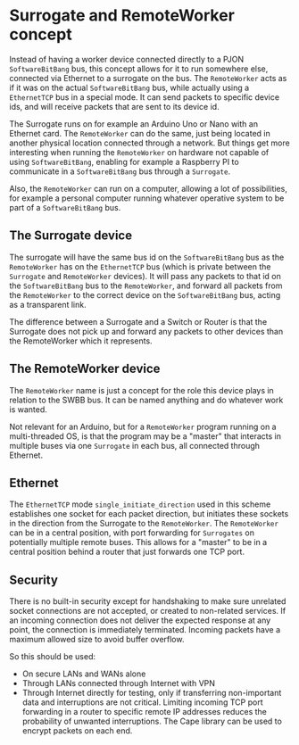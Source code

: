 
# Surrogate and RemoteWorker concept
Instead of having a worker device connected directly to a PJON `SoftwareBitBang` bus, this concept allows for it to run
somewhere else, connected via Ethernet to a surrogate on the bus. The `RemoteWorker` acts as if it was on the actual
`SoftwareBitBang` bus, while actually using a `EthernetTCP` bus in a special mode. It can send packets to specific device ids,
and will receive packets that are sent to its device id.

The Surrogate runs on for example an Arduino Uno or Nano with an Ethernet card.
The `RemoteWorker` can do the same, just being located in another physical location connected through a network.
But things get more interesting when running the `RemoteWorker` on hardware not capable of using `SoftwareBitBang`,
enabling for example a Raspberry PI to communicate in a `SoftwareBitBang` bus through a `Surrogate`.

Also, the `RemoteWorker` can run on a computer, allowing a lot of possibilities, for example a personal computer running whatever operative system to be part of a `SoftwareBitBang` bus.

## The Surrogate device
The surrogate will have the same bus id on the `SoftwareBitBang` bus as the `RemoteWorker` has on the `EthernetTCP` bus (which is private between the `Surrogate` and `RemoteWorker` devices). It will pass any packets to that id on the `SoftwareBitBang` bus to the `RemoteWorker`, and forward all packets from the `RemoteWorker` to the correct device on the `SoftwareBitBang` bus, acting as a transparent link.

The difference between a Surrogate and a Switch or Router is that the Surrogate does not pick up and forward any packets to other devices than the RemoteWorker which it represents.

## The RemoteWorker device
The `RemoteWorker` name is just a concept for the role this device plays in relation to the SWBB bus. It can be named anything and do whatever work is wanted.

Not relevant for an Arduino, but for a `RemoteWorker` program running on a multi-threaded OS, is that the program may be a "master" that interacts in multiple buses via one `Surrogate` in each bus, all connected through Ethernet. 

## Ethernet
The `EthernetTCP` mode `single_initiate_direction` used in this scheme establishes one socket for each packet direction, but initiates these sockets in the direction from the Surrogate to the `RemoteWorker`. The `RemoteWorker` can be in a central position, with port forwarding for `Surrogates` on potentially multiple remote buses. This allows for a "master" to be in a central position behind a router that just forwards one TCP port.

## Security
There is no built-in security except for handshaking to make sure unrelated socket connections are not accepted, or created to non-related services. If an incoming connection does not deliver the expected response at any point, the connection is immediately terminated. Incoming packets have a maximum allowed size to avoid buffer overflow.

So this should be used:
* On secure LANs and WANs alone
* Through LANs connected through Internet with VPN
* Through Internet directly for testing, only if transferring non-important data and interruptions are not critical. Limiting incoming TCP port forwarding in a router to specific remote IP addresses reduces the probability of unwanted interruptions. The Cape library can be used to encrypt packets on each end.
